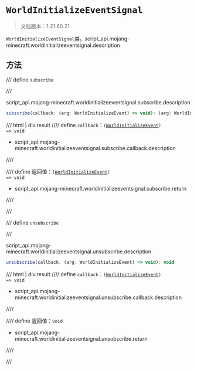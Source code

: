 # `WorldInitializeEventSignal`

> 文档版本：1.21.60.21

`WorldInitializeEventSignal`类。script_api.mojang-minecraft.worldinitializeeventsignal.description

## 方法

/// define
`subscribe`


///

script_api.mojang-minecraft.worldinitializeeventsignal.subscribe.description

```js
subscribe(callback: (arg: WorldInitializeEvent) => void): (arg: WorldInitializeEvent) => void
```

/// html | div.result
//// define
`callback`：<code>(<a href="../worldinitializeevent/">WorldInitializeEvent</a>) =&gt; void</code>

- script_api.mojang-minecraft.worldinitializeeventsignal.subscribe.callback.description


////

//// define
返回值：<code>(<a href="../worldinitializeevent/">WorldInitializeEvent</a>) =&gt; void</code>

- script_api.mojang-minecraft.worldinitializeeventsignal.subscribe.return


////

///


/// define
`unsubscribe`


///

script_api.mojang-minecraft.worldinitializeeventsignal.unsubscribe.description

```js
unsubscribe(callback: (arg: WorldInitializeEvent) => void): void
```

/// html | div.result
//// define
`callback`：<code>(<a href="../worldinitializeevent/">WorldInitializeEvent</a>) =&gt; void</code>

- script_api.mojang-minecraft.worldinitializeeventsignal.unsubscribe.callback.description


////

//// define
返回值：`void`

- script_api.mojang-minecraft.worldinitializeeventsignal.unsubscribe.return


////

///


